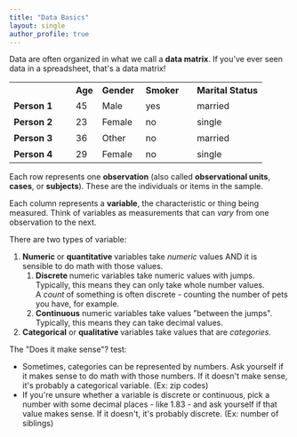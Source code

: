 ```yaml
---
title: "Data Basics"
layout: single
author_profile: true
---
```


<p>Data are often organized in what we call a&nbsp;<strong>data matrix</strong>. If you've ever seen data in a spreadsheet, that's a data matrix!</p>
<table>
    <tbody>
        <tr style="height: 29px;">
            <td style="width: 24.4596%; height: 29px;"></td>
            <td style="width: 10.4473%; height: 29px;"><strong>Age</strong></td>
            <td style="width: 17.1773%; height: 29px;"><strong>Gender</strong></td>
            <td style="width: 20.2449%; height: 29px;"><strong>Smoker</strong></td>
            <td style="width: 27.5772%; height: 29px;"><strong>Marital Status</strong></td>
        </tr>
        <tr style="height: 29px;">
            <td style="width: 24.4596%; height: 29px;"><strong>Person 1</strong></td>
            <td style="width: 10.4473%; height: 29px;">45</td>
            <td style="width: 17.1773%; height: 29px;">Male</td>
            <td style="width: 20.2449%; height: 29px;">yes</td>
            <td style="width: 27.5772%; height: 29px;">married</td>
        </tr>
        <tr style="height: 29px;">
            <td style="width: 24.4596%; height: 29px;"><strong>Person 2</strong></td>
            <td style="width: 10.4473%; height: 29px;">23</td>
            <td style="width: 17.1773%; height: 29px;">Female</td>
            <td style="width: 20.2449%; height: 29px;">no</td>
            <td style="width: 27.5772%; height: 29px;">single</td>
        </tr>
        <tr style="height: 29px;">
            <td style="width: 24.4596%; height: 29px;"><strong>Person 3</strong></td>
            <td style="width: 10.4473%; height: 29px;">36</td>
            <td style="width: 17.1773%; height: 29px;">Other</td>
            <td style="width: 20.2449%; height: 29px;">no</td>
            <td style="width: 27.5772%; height: 29px;">married</td>
        </tr>
        <tr style="height: 29px;">
            <td style="width: 24.4596%; height: 29px;"><strong>Person 4</strong></td>
            <td style="width: 10.4473%; height: 29px;">29</td>
            <td style="width: 17.1773%; height: 29px;">Female</td>
            <td style="width: 20.2449%; height: 29px;">no</td>
            <td style="width: 27.5772%; height: 29px;">single</td>
        </tr>
    </tbody>
</table>
<p>Each row represents one&nbsp;<strong>observation</strong> (also called <strong>observational units</strong>,<strong> cases</strong>, or <strong>subjects</strong>). These are the individuals or items in the sample.</p>
<p>Each column represents a&nbsp;<strong>variable</strong>, the characteristic or thing being measured. Think of variables as measurements that can <em>vary&nbsp;</em>from one observation to the next.</p>
<p>There are two types of variable:</p>
<ol>
    <li><strong>Numeric&nbsp;</strong>or&nbsp;<strong>quantitative&nbsp;</strong>variables take <em>numeric</em> values AND it is sensible to do math with those values.
        <br />
        <ol>
            <li><strong>Discrete&nbsp;</strong>numeric variables take numeric values with jumps. Typically, this means they can only take whole number values. A&nbsp;<em>count</em> of something is often discrete - counting the number of pets you have, for example.</li>
            <li><strong>Continuous</strong> numeric variables take values "between the jumps". Typically, this means they can take decimal values.</li>
        </ol>
    </li>
    <li><strong>Categorical</strong> or <strong>qualitative&nbsp;</strong>variables take values that are&nbsp;<em>categories.</em></li>
</ol>
<p>The "Does it make sense"? test:</p>
<ul>
    <li>Sometimes, categories can be represented by numbers. Ask yourself if it makes sense to do math with those numbers. If it doesn't make sense, it's probably a categorical variable. (Ex: zip codes)</li>
    <li>If you're unsure whether a variable is discrete or continuous, pick a number with some decimal places - like 1.83 - and ask yourself if that value makes sense. If it doesn't, it's probably discrete. (Ex: number of siblings)</li>
</ul>
